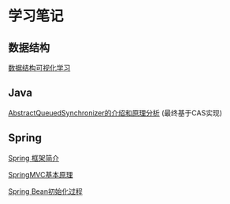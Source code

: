 # 学习笔记

## 数据结构
[数据结构可视化学习](https://www.cs.usfca.edu/~galles/visualization/Algorithms.html)

## Java
[AbstractQueuedSynchronizer的介绍和原理分析](http://ifeve.com/introduce-abstractqueuedsynchronizer/) (最终基于CAS实现)

## Spring
[Spring 框架简介](https://www.ibm.com/developerworks/cn/java/wa-spring1/)

[SpringMVC基本原理](https://www.cnblogs.com/t3306/p/7244134.html)

[Spring Bean初始化过程](https://www.cnblogs.com/fyx158497308/p/3977391.html)


